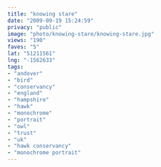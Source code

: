 ```yaml
---
title: "knowing stare"
date: "2009-09-19 15:24:59"
privacy: "public"
image: "photo/knowing-stare/knowing-stare.jpg"
views: "190"
faves: "5"
lat: "51211561"
lng: "-1562633"
tags:
- "andover"
- "bird"
- "conservancy"
- "england"
- "hampshire"
- "hawk"
- "monochrome"
- "portrait"
- "owl"
- "trust"
- "uk"
- "hawk conservancy"
- "monochrome portrait"
---
```

<a href="/photos/2009/09/19/knowing-stare" rel="nofollow"></a>
